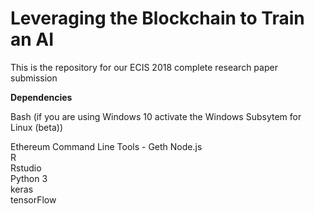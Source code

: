 Leveraging the Blockchain to Train an AI
========================================

This is the repository for our ECIS 2018 complete research paper submission



**Dependencies**

Bash (if you are using Windows 10 activate the Windows Subsytem for Linux (beta))

Ethereum Command Line Tools - Geth
Node.js        
R   
Rstudio   
Python 3   
keras   
tensorFlow   

